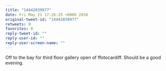 ```yaml
---
title: "14442039977"
date: Fri May 21 17:26:25 +0000 2010
original-tweet-id: "14442039977"
retweets: 0
favorites: 0
reply-tweet-id: ""
reply-user-id: ""
reply-user-screen-name: ""
---
```

Off to the bay for third floor gallery open of ffotocardiff. Should be a good evening.
